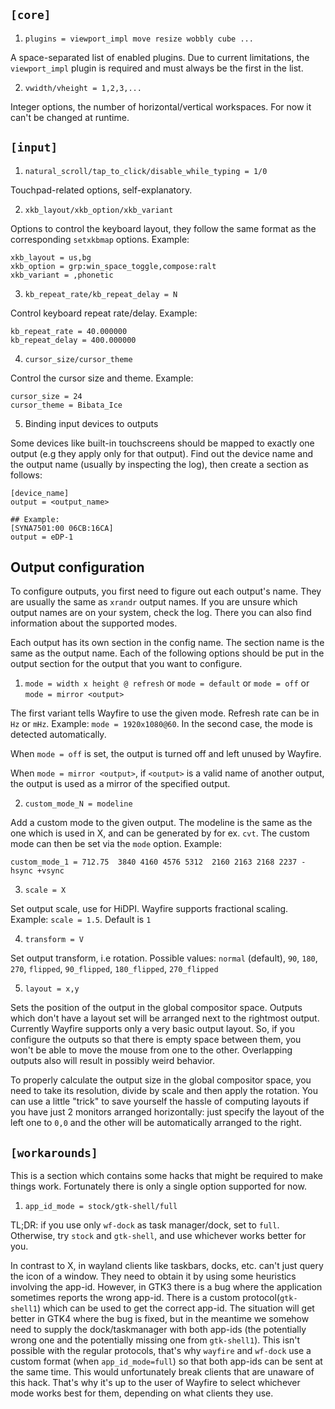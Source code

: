 ## `[core]`

1. `plugins = viewport_impl move resize wobbly cube ...`

A space-separated list of enabled plugins. Due to current limitations, the `viewport_impl` plugin is required and must always be the first in the list.

2. `vwidth/vheight = 1,2,3,...`

Integer options, the number of horizontal/vertical workspaces. For now it can't be changed at runtime.

## `[input]`

1. `natural_scroll/tap_to_click/disable_while_typing = 1/0`

Touchpad-related options, self-explanatory.

2. `xkb_layout/xkb_option/xkb_variant`

Options to control the keyboard layout, they follow the same format as the corresponding `setxkbmap` options. Example:
```
xkb_layout = us,bg
xkb_option = grp:win_space_toggle,compose:ralt
xkb_variant = ,phonetic
```

3. `kb_repeat_rate/kb_repeat_delay = N`

Control keyboard repeat rate/delay. Example:

```
kb_repeat_rate = 40.000000
kb_repeat_delay = 400.000000
```

4. `cursor_size/cursor_theme`

Control the cursor size and theme. Example:
```
cursor_size = 24
cursor_theme = Bibata_Ice
```

5. Binding input devices to outputs

Some devices like built-in touchscreens should be mapped to exactly one output (e.g they apply only for that output). Find out the device name and the output name (usually by inspecting the log), then create a section as follows:

```
[device_name]
output = <output_name>

## Example:
[SYNA7501:00 06CB:16CA]
output = eDP-1
```

## Output configuration

To configure outputs, you first need to figure out each output's name. They are usually the same as `xrandr` output names. If you are unsure which output names are on your system, check the log. There you can also find information about the supported modes.

Each output has its own section in the config name. The section name is the same as the output name. Each of the following options should be put in the output section for the output that you want to configure.

1. `mode = width x height @ refresh` or `mode = default` or `mode = off` or `mode = mirror <output>`

The first variant tells Wayfire to use the given mode. Refresh rate can be in `Hz` or `mHz`. Example: `mode = 1920x1080@60`. In the second case, the mode is detected automatically.

When `mode = off` is set, the output is turned off and left unused by Wayfire.

When `mode = mirror <output>`, if `<output>` is a valid name of another output, the output is used as a mirror of the specified output.

2. `custom_mode_N = modeline`

Add a custom mode to the given output. The modeline is the same as the one which is used in X, and can be generated by for ex. `cvt`. The custom mode can then be set via the `mode` option. Example:

```
custom_mode_1 = 712.75  3840 4160 4576 5312  2160 2163 2168 2237 -hsync +vsync
```

3. `scale = X`

Set output scale, use for HiDPI. Wayfire supports fractional scaling. Example: `scale = 1.5`. Default is `1`

4. `transform = V`

Set output transform, i.e rotation. Possible values: `normal` (default), `90`, `180`, `270`, `flipped`, `90_flipped`, `180_flipped`, `270_flipped`

5. `layout = x,y`

Sets the position of the output in the global compositor space. Outputs which don't have a layout set will be arranged next to the rightmost output. Currently Wayfire supports only a very basic output layout. So, if you configure the outputs so that there is empty space between them, you won't be able to move the mouse from one to the other. Overlapping outputs also will result in possibly weird behavior.

To properly calculate the output size in the global compositor space, you need to take its resolution, divide by scale and then apply the rotation. You can use a little "trick" to save yourself the hassle of computing layouts if you have just 2 monitors arranged horizontally: just specify the layout of the left one to `0,0` and the other will be automatically arranged to the right.

## `[workarounds]`

This is a section which contains some hacks that might be required to make things work. Fortunately there is only a single option supported for now.

1. `app_id_mode = stock/gtk-shell/full`

TL;DR: if you use only `wf-dock` as task manager/dock, set to `full`. Otherwise, try `stock` and `gtk-shell`, and use whichever works better for you.

In contrast to X, in wayland clients like taskbars, docks, etc. can't just query the icon of a window. They need to obtain it by using some heuristics involving the app-id. However, in GTK3 there is a bug where the application sometimes reports the wrong app-id. There is a custom protocol(`gtk-shell1`) which can be used to get the correct app-id. The situation will get better in GTK4 where the bug is fixed, but in the meantime we somehow need to supply the dock/taskmanager with both app-ids (the potentially wrong one and the potentially missing one from `gtk-shell1`). This isn't possible with the regular protocols, that's why `wayfire` and `wf-dock` use a custom format (when `app_id_mode=full`) so that both app-ids can be sent at the same time. This would unfortunately break clients that are unaware of this hack. That's why it's up to the user of Wayfire to select whichever mode works best for them, depending on what clients they use.

